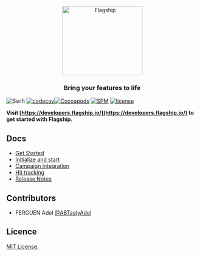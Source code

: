 <p align="center">

<img  src="https://mk0abtastybwtpirqi5t.kinstacdn.com/wp-content/uploads/picture-solutions-persona-product-flagship.jpg"  width="211"  height="182"  alt="Flagship"  />

</p>

<h3 align="center">Bring your features to life</h3>

![Swift](https://github.com/abtasty/flagship-ios/workflows/Swift/badge.svg)
[![codecov](https://codecov.io/gh/ABTastyAdel/flagship-ios/branch/master/graph/badge.svg)](https://codecov.io/gh/ABTastyAdel/flagship-ios)[![Cocoapods](https://img.shields.io/cocoapods/v/FlagShip)](https://cocoapods.org/pods/FlagShip)
[![SPM](https://img.shields.io/badge/Swift%20Package%20Manager-compatible-brightgreen)](https://swift.org/package-manager/)
[![license](https://badgen.now.sh/badge/license/MIT/blue)](./LICENSE)


**Visit [https://developers.flagship.io/](https://developers.flagship.io/) to get started with Flagship.**


## Docs

- [Get Started](http://developers.flagship.io/ios/v2.0.0/#getting-started)
- [Initialize and start](http://developers.flagship.io/ios/v2.0.0/#initialize-and-start-the-library)
- [Campaign integration](http://developers.flagship.io/ios/v2.0.0/#campaign-integration)
- [Hit tracking](http://developers.flagship.io/ios/v2.0.0/#hit-tracking)
- [Release Notes](http://developers.flagship.io/ios/v2.0.0/#release)


## Contributors

- FERGUEN Adel [@ABTastyAdel](https://github.com/ABTastyAdel)

## Licence

[MIT License.](https://github.com/abtasty/flagship-ios/blob/master/LICENSE)
